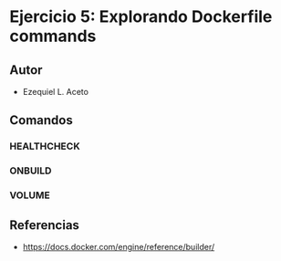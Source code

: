 # Ejercicio 5: Explorando Dockerfile commands

## Autor

* Ezequiel L. Aceto

## Comandos

### HEALTHCHECK

### ONBUILD

### VOLUME



## Referencias

* https://docs.docker.com/engine/reference/builder/